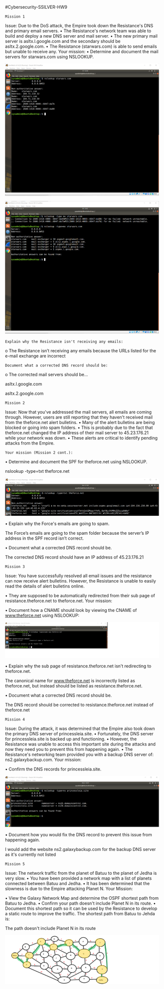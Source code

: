 #Cybersecurity-SSILVER-HW9

    Mission 1
Issue: Due to the DoS attack, the Empire took down the Resistance's DNS and primary email servers.
•	The Resistance's network team was able to build and deploy a new DNS server and mail server.
•	The new primary mail server is asltx.l.google.com and the secondary should be asltx.2.google.com.
•	The Resistance (starwars.com) is able to send emails but unable to receive any.
Your mission:
•	Determine and document the mail servers for starwars.com using NSLOOKUP.


![Star Wars](image/HW9-Mission1-StarWars.com.1.1.png)

![Current Email Servers](image/HW9-Mission1-Current-EMail-Servers.1.2.png)


    Explain why the Resistance isn't receiving any emails:
o	The Resistance isn’t receiving any emails because the URLs listed for the e-mail exchange are incorrect


    Document what a corrected DNS record should be:
o	The corrected mail servers should be...
  
  asltx.l.google.com 
  
  asltx.2.google.com

    Mission 2
Issue: Now that you've addressed the mail servers, all emails are coming through. However, users are still reporting that they haven't received mail from the theforce.net alert bulletins.
•	Many of the alert bulletins are being blocked or going into spam folders.
•	This is probably due to the fact that theforce.net changed the IP address of their mail server to 45.23.176.21 while your network was down.
•	These alerts are critical to identify pending attacks from the Empire.


    Your mission (Mission 2 cont.):
•	Determine and document the SPF for theforce.net using NSLOOKUP.

  nslookup -type=txt theforce.net 

![the_force](image/HW9-Mission2-nslookup-theforce.net.png)


•	    Explain why the Force's emails are going to spam.

The Force’s emails are going to the spam folder because the server’s IP address in the SPF record isn’t correct.

•	    Document what a corrected DNS record should be.

  The corrected DNS record should have an IP address of 45.23.176.21

    Mission 3
Issue: You have successfully resolved all email issues and the resistance can now receive alert bulletins. However, the Resistance is unable to easily read the details of alert bulletins online.

•	They are supposed to be automatically redirected from their sub page of resistance.theforce.net to theforce.net.
Your mission:

•	Document how a CNAME should look by viewing the CNAME of www.theforce.net using NSLOOKUP:

![cname](image/HW9-Mission3-cname.png)

•	Explain why the sub page of resistance.theforce.net isn't redirecting to theforce.net.

  The canonical name for www.theforce.net is incorrectly listed as theforce.net, but instead should be listed as resistance.theforce.net.

•	Document what a corrected DNS record should be.

  The DNS record should be corrected to resistance.theforce.net instead of theforce.net

    Mission 4
Issue: During the attack, it was determined that the Empire also took down the primary DNS server of princessleia.site.
•	Fortunately, the DNS server for princessleia.site is backed up and functioning.
•	However, the Resistance was unable to access this important site during the attacks and now they need you to prevent this from happening again.
•	The Resistance's networking team provided you with a backup DNS server of: ns2.galaxybackup.com.
Your mission:

•	Confirm the DNS records for princessleia.site.

![princessleia](image/HW9-Mission4-princessleia.site.png)

•	Document how you would fix the DNS record to prevent this issue from happening again.

  I would add the website ns2.galaxybackup.com for the backup DNS server as it's currently not listed

    Mission 5
Issue: The network traffic from the planet of Batuu to the planet of Jedha is very slow.
•	You have been provided a network map with a list of planets connected between Batuu and Jedha.
•	It has been determined that the slowness is due to the Empire attacking Planet N.
Your Mission:

•	View the Galaxy Network Map and determine the OSPF shortest path from Batuu to Jedha.
•	Confirm your path doesn't include Planet N in its route.
•	Document this shortest path so it can be used by the Resistance to develop a static route to improve the traffic.
  The shortest path from Batuu to Jehda is:

  The path doesn't include Planet N in its route

![Galaxy Map](image/HW9-Mission5-Galaxy_Network_map.png)












